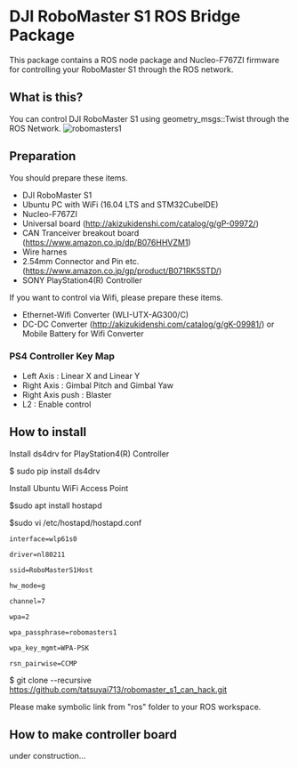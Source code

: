 # DJI RoboMaster S1 ROS Bridge Package

This package contains a ROS node package and Nucleo-F767ZI firmware for controlling your RoboMaster S1 through the ROS network.

## What is this?
You can control DJI RoboMaster S1 using geometry_msgs::Twist through the ROS Network.
![robomasters1](https://user-images.githubusercontent.com/34103899/65610530-75044200-dfec-11e9-9dfc-d46c963ab85a.JPG)

## Preparation
You should prepare these items.
- DJI RoboMaster S1
- Ubuntu PC with WiFi (16.04 LTS and STM32CubeIDE)
- Nucleo-F767ZI
- Universal board (http://akizukidenshi.com/catalog/g/gP-09972/)
- CAN Tranceiver breakout board (https://www.amazon.co.jp/dp/B076HHVZM1) 
- Wire harnes
- 2.54mm Connector and Pin etc. (https://www.amazon.co.jp/gp/product/B071RK5STD/)
- SONY PlayStation4(R) Controller

If you want to control via Wifi, please prepare these items.
- Ethernet-Wifi Converter (WLI-UTX-AG300/C)
- DC-DC Converter (http://akizukidenshi.com/catalog/g/gK-09981/) or Mobile Battery for Wifi Converter

### PS4 Controller Key Map
 - Left Axis : Linear X and Linear Y
 - Right Axis : Gimbal Pitch and Gimbal Yaw
 - Right Axis push : Blaster
 - L2 : Enable control

## How to install
Install ds4drv for PlayStation4(R) Controller

$ sudo pip install ds4drv

Install Ubuntu WiFi Access Point

$sudo apt install hostapd

$sudo vi /etc/hostapd/hostapd.conf

`interface=wlp61s0`

`driver=nl80211`

`ssid=RoboMasterS1Host`

`hw_mode=g`

`channel=7`

`wpa=2`

`wpa_passphrase=robomasters1`

`wpa_key_mgmt=WPA-PSK`

`rsn_pairwise=CCMP`

$ git clone --recursive https://github.com/tatsuyai713/robomaster_s1_can_hack.git

Please make symbolic link from "ros" folder to your ROS workspace.

## How to make controller board
under construction...
